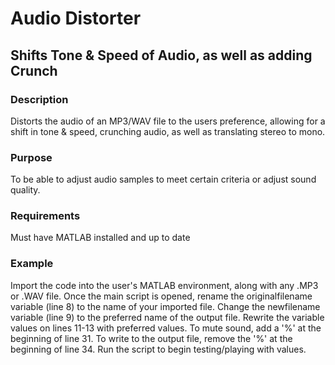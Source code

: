 # Audio Distorter

## Shifts Tone & Speed of Audio, as well as adding Crunch

### Description

Distorts the audio of an MP3/WAV file to the users preference, allowing for a shift in tone & speed, crunching audio, as well as translating stereo to mono.

### Purpose

To be able to adjust audio samples to meet certain criteria or adjust sound quality.

### Requirements

Must have MATLAB installed and up to date

### Example

Import the code into the user's MATLAB environment, along with any .MP3 or .WAV file. Once the main script is opened, rename the originalfilename variable (line 8) to the name of your imported file. Change the newfilename variable (line 9) to the preferred name of the output file. Rewrite the variable values on lines 11-13 with preferred values. To mute sound, add a '%' at the beginning of line 31. To write to the output file, remove the '%' at the beginning of line 34. Run the script to begin testing/playing with values.
